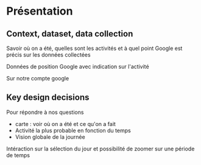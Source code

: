 # Présentation

## Context, dataset, data collection

Savoir où on a été, quelles sont les activités et à quel point Google est précis sur les données collectées

Données de position Google avec indication sur l'activité

Sur notre compte google



##  Key design decisions

Pour répondre à nos questions

* carte : voir où on a été et ce qu'on a fait
* Activité la plus probable en fonction du temps
* Vision globale de la journée

Intéraction sur la sélection du jour et  possibilité de zoomer sur une période de temps





